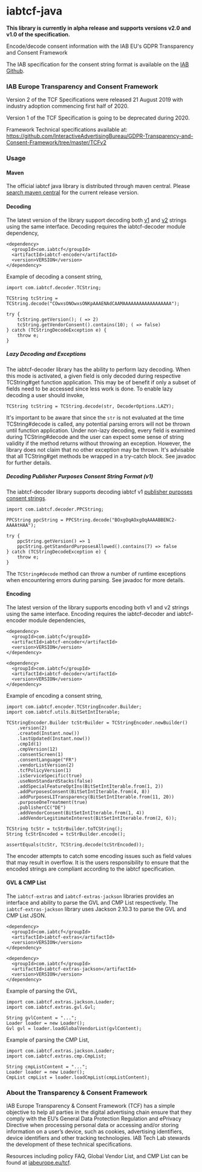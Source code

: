 # iabtcf-java

**This library is currently in alpha release and supports versions v2.0 and v1.0 of the specification.**

Encode/decode consent information with the IAB EU's GDPR Transparency and Consent Framework

The IAB specification for the consent string format is available on the [IAB Github](https://github.com/InteractiveAdvertisingBureau/GDPR-Transparency-and-Consent-Framework/tree/master/TCFv2).

### IAB Europe Transparency and Consent Framework
Version 2 of the TCF Specifications were released 21 August 2019 with industry adoption commencing first half of 2020.

Version 1 of the TCF Specification is going to be deprecated during 2020.

Framework Technical specifications available at: https://github.com/InteractiveAdvertisingBureau/GDPR-Transparency-and-Consent-Framework/tree/master/TCFv2 

### Usage

#### Maven

The official iabtcf java library is distributed through maven central. Please [search maven central](https://search.maven.org/search?q=g:com.iabtcf) for the current release version.

#### Decoding

The latest version of the library support decoding both [v1](https://github.com/InteractiveAdvertisingBureau/GDPR-Transparency-and-Consent-Framework/blob/master/Consent%20string%20and%20vendor%20list%20formats%20v1.1%20Final.md#vendor-consent-string-format-) and [v2](https://github.com/InteractiveAdvertisingBureau/GDPR-Transparency-and-Consent-Framework/blob/master/TCFv2/IAB%20Tech%20Lab%20-%20Consent%20string%20and%20vendor%20list%20formats%20v2.md#tc-string-format) strings using the same interface. Decoding requires the iabtcf-decoder module dependency,

```
<dependency>
  <groupId>com.iabtcf</groupId>
  <artifactId>iabtcf-encoder</artifactId>
  <version>VERSION</version>
</dependency>
```

Example of decoding a consent string,

```
import com.iabtcf.decoder.TCString;

TCString tcString = TCString.decode("COwxsONOwxsONKpAAAENAdCAAMAAAAAAAAAAAAAAAAAA");

try {
    tcString.getVersion(); ( => 2)
    tcString.getVendorConsent().contains(10); ( => false)
} catch (TCStringDecodeException e) {
    throw e;
}
```

##### Lazy Decoding and Exceptions

The iabtcf-decoder library has the ability to perform lazy decoding. When this mode is activated, a
given field is only decoded during respective TCString#get function application. This may be of benefit if only a
subset of fields need to be accessed since less work is done. To enable lazy decoding a user should invoke,

```
TCString tcString = TCString.decode(str, DecoderOptions.LAZY);
```

It's important to be aware that since the `str` is not evaluated at the time TCString#decode is
called, any potential parsing errors will not be thrown until function application. Under non-lazy
decoding, every field is examined during TCString#decode and the user can expect some sense of
string validity if the method returns without throwing an exception. However, the library does not
claim that no other exception may be thrown. It's advisable that all TCString#get methods be wrapped in a
try-catch block. See javadoc for further details.

##### Decoding Publisher Purposes Consent String Format (v1)

The iabtcf-decoder library supports decoding iabtcf v1 [publisher purposes consent strings](https://github.com/InteractiveAdvertisingBureau/GDPR-Transparency-and-Consent-Framework/blob/master/Consent%20string%20and%20vendor%20list%20formats%20v1.1%20Final.md#publisher-purposes-consent-string-format-).

```
import com.iabtcf.decoder.PPCString;

PPCString ppcString = PPCString.decode("BOxgOqAOxgOqAAAABBENC2-AAAAtHAA");

try {
    ppcString.getVersion() => 1
    ppcString.getStandardPurposesAllowed().contains(7) => false
} catch (TCStringDecodeException e) {
    throw e;
}
```

The `TCString#decode` method can throw a number of runtime exceptions when encountering errors during parsing. See javadoc for more details.

#### Encoding

The latest version of the library supports encoding both v1 and v2 strings using the same interface. Encoding requires the iabtcf-decoder and iabtcf-encoder module dependencies,


```
<dependency>
  <groupId>com.iabtcf</groupId>
  <artifactId>iabtcf-encoder</artifactId>
  <version>VERSION</version>
</dependency>

<dependency>
  <groupId>com.iabtcf</groupId>
  <artifactId>iabtcf-decoder</artifactId>
  <version>VERSION</version>
</dependency>
```

Example of encoding a consent string,

```
import com.iabtcf.encoder.TCStringEncoder.Builder;
import com.iabtcf.utils.BitSetIntIterable;

TCStringEncoder.Builder tcStrBuilder = TCStringEncoder.newBuilder()
    .version(2)
    .created(Instant.now())
    .lastUpdated(Instant.now())
    .cmpId(1)
    .cmpVersion(12)
    .consentScreen(1)
    .consentLanguage("FR")
    .vendorListVersion(2)
    .tcfPolicyVersion(1)
    .isServiceSpecific(true)
    .useNonStandardStacks(false)
    .addSpecialFeatureOptIns(BitSetIntIterable.from(1, 2))
    .addPurposesConsent(BitSetIntIterable.from(4, 8))
    .addPurposesLITransparency(BitSetIntIterable.from(11, 20))
    .purposeOneTreatment(true)
    .publisherCC("DE")
    .addVendorConsent(BitSetIntIterable.from(1, 4))
    .addVendorLegitimateInterest(BitSetIntIterable.from(2, 6));

TCString tcStr = tcStrBuilder.toTCString();
String tcStrEncoded = tcStrBuilder.encode();

assertEquals(tcStr, TCString.decode(tcStrEncoded));
```

The encoder attempts to catch some encoding issues such as field values that may result in overflow. It is the users 
responsibility to ensure that the encoded strings are compliant according to the iabtcf specification. 


#### GVL & CMP List

The `iabtcf-extras` and `iabtcf-extras-jackson` libraries provides an interface and ability to parse the GVL and CMP 
List respectively. The `iabtcf-extras-jackson` library uses Jackson 2.10.3 to parse the GVL and CMP List JSON.

```
<dependency>
  <groupId>com.iabtcf</groupId>
  <artifactId>iabtcf-extras</artifactId>
  <version>VERSION</version>
</dependency>

<dependency>
  <groupId>com.iabtcf</groupId>
  <artifactId>iabtcf-extras-jackson</artifactId>
  <version>VERSION</version>
</dependency>
```


Example of parsing the GVL,

```
import com.iabtcf.extras.jackson.Loader;
import com.iabtcf.extras.gvl.Gvl;

String gvlContent = "...";
Loader loader = new Loader();
Gvl gvl = loader.loadGlobalVendorList(gvlContent); 
```

Example of parsing the CMP List,

```
import com.iabtcf.extras.jackson.Loader;
import com.iabtcf.extras.cmp.CmpList;

String cmpListContent = "...";
Loader loader = new Loader();
CmpList cmpList = loader.loadCmpList(cmpListContent); 
```

### About the Transparency & Consent Framework <a name="aboutTCframework"></a>

IAB Europe Transparency & Consent Framework (TCF) has a simple objective to help all parties in the digital advertising chain ensure that they comply with the EU’s General Data Protection Regulation and ePrivacy Directive when processing personal data or accessing and/or storing information on a user’s device, such as cookies, advertising identifiers, device identifiers and other tracking technologies. IAB Tech Lab stewards the development of these technical specifications.

Resources including policy FAQ, Global Vendor List, and CMP List can be found at [iabeurope.eu/tcf](http://iabeurope.eu/tcf).
